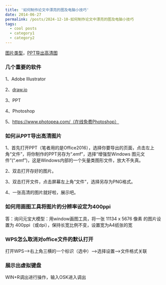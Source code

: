 ```yaml
---
title: '如何制作论文中漂亮的图及电脑小技巧'
date: 2014-06-27
permalink: /posts/2024-12-10-如何制作论文中漂亮的图及电脑小技巧
tags:
  - cool posts
  - category1
  - category2
---
```


[图片类型](https://zhuanlan.zhihu.com/p/484875645)，[PPT导出高清图](https://zhuanlan.zhihu.com/p/666717136)

### 几个重要的软件 

1、Adobe Illustrator

2、[draw.io](https://www.drawio.com/)

3、PPT

4、Photoshop

5、https://www.photopea.com/（在线免费Photoshop）

### 如何从PPT导出高清图片

1、首先打开PPT（笔者用的是Office2016），选择你要导出的页面，点击左上角“文件”，将你制作的PPT另存为“.emf”，选择“增强型Windows 图元文件”(“.emf”)，这是Windows内部的一个矢量类图形文件，放大不失真。

2、双击打开存好的图片。

3、双击打开文件，点击屏幕左上角“文件”，选择另存为PNG格式。

4、一张高清的图片就好啦，展示吧。

### 如何用画图工具将图片的分辨率设定为400ppi
答：询问元宝大模型：用window画图工具，将一张 11134 x 5676 像素 的图片设置为 400ppi（或dpi），保持长宽比例不变，设置宽为A4纸张的宽

### WPS怎么取消对office文件的默认打开

打开WPS-->右上角三横的一个标识（选中）-->选择设置-->文件格式关联

### 展示出虚拟键盘
WIN+R调出进行操作，输入OSK进入调出



